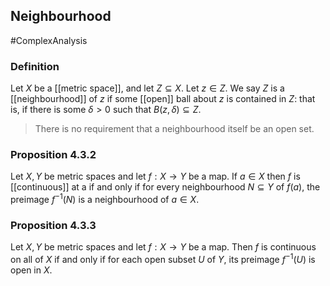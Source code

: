 ## Neighbourhood
#ComplexAnalysis 

### Definition
Let $X$ be a [[metric space]], and let $Z \subseteq X$. Let $z \in Z$. We say $Z$ is a [[neighbourhood]] of $z$ if some [[open]] ball about $z$ is contained in $Z$: that is, if there is some $\delta>0$ such that $B(z, \delta) \subseteq Z$.

> There is no requirement that a neighbourhood itself be an open set.

### Proposition 4.3.2
Let $X, Y$ be metric spaces and let $f: X \rightarrow Y$ be a map. If $a \in X$ then $f$ is [[continuous]] at a if and only if for every neighbourhood $N \subseteq Y$ of $f(a)$, the preimage $f^{-1}(N)$ is a neighbourhood of $a \in X$.

### Proposition 4.3.3
Let $X, Y$ be metric spaces and let $f: X \rightarrow Y$ be a map. Then $f$ is continuous on all of $X$ if and only if for each open subset $U$ of $Y$, its preimage $f^{-1}(U)$ is open in $X$.